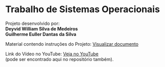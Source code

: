 # Trabalho de Sistemas Operacionais

Projeto desenvolvido por:<br>
<strong>Deyvid William Silva de Medeiros</strong><br>
<strong>Guilherme Euller Dantas da Silva</strong>

Material contendo instruções do Projeto: [Visualizar documento](Projeto_dos_Trens.pdf)

Link do Vídeo no YouTube: [Veja no YouTube](https://youtu.be/0O22vscXZMo) <br>
(pode ser encontrado aqui no repositório também).

